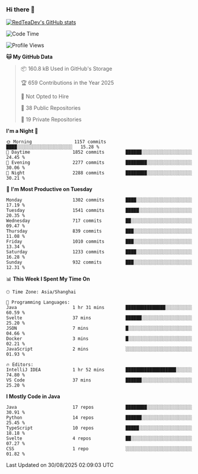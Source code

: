 ### Hi there 👋

<!--
**RedTeaDev/RedTeaDev** is a ✨ _special_ ✨ repository because its `README.md` (this file) appears on your GitHub profile.

Here are some ideas to get you started:

- 🔭 I’m currently working on ...
- 🌱 I’m currently learning ...
- 👯 I’m looking to collaborate on ...
- 🤔 I’m looking for help with ...
- 💬 Ask me about ...
- 📫 How to reach me: ...
- 😄 Pronouns: ...
- ⚡ Fun fact: ...
-->

<!--
[![wakatime](https://wakatime.com/badge/user/6b101ed0-04c0-4490-9283-eb61f2efff96.svg)](https://wakatime.com/@6b101ed0-04c0-4490-9283-eb61f2efff96)
!-->

[![RedTeaDev's GitHub stats](https://github-readme-stats.vercel.app/api?username=RedTeaDev\&include_all_commits=true)](https://github.com/anuraghazra/github-readme-stats)
<!--
[![willianrod's wakatime stats](https://github-readme-stats.vercel.app/api/wakatime?username=RedTeaDev)](https://github.com/anuraghazra/github-readme-stats)
!-->
<!--START_SECTION:waka-->
![Code Time](http://img.shields.io/badge/Code%20Time-3%2C470%20hrs%2043%20mins-blue)

![Profile Views](http://img.shields.io/badge/Profile%20Views-4-blue)

**🐱 My GitHub Data** 

> 📦 160.8 kB Used in GitHub's Storage 
 > 
> 🏆 659 Contributions in the Year 2025
 > 
> 🚫 Not Opted to Hire
 > 
> 📜 38 Public Repositories 
 > 
> 🔑 19 Private Repositories 
 > 
**I'm a Night 🦉** 

```text
🌞 Morning                1157 commits        ████░░░░░░░░░░░░░░░░░░░░░   15.28 % 
🌆 Daytime                1852 commits        ██████░░░░░░░░░░░░░░░░░░░   24.45 % 
🌃 Evening                2277 commits        ████████░░░░░░░░░░░░░░░░░   30.06 % 
🌙 Night                  2288 commits        ████████░░░░░░░░░░░░░░░░░   30.21 % 
```
📅 **I'm Most Productive on Tuesday** 

```text
Monday                   1302 commits        ████░░░░░░░░░░░░░░░░░░░░░   17.19 % 
Tuesday                  1541 commits        █████░░░░░░░░░░░░░░░░░░░░   20.35 % 
Wednesday                717 commits         ██░░░░░░░░░░░░░░░░░░░░░░░   09.47 % 
Thursday                 839 commits         ███░░░░░░░░░░░░░░░░░░░░░░   11.08 % 
Friday                   1010 commits        ███░░░░░░░░░░░░░░░░░░░░░░   13.34 % 
Saturday                 1233 commits        ████░░░░░░░░░░░░░░░░░░░░░   16.28 % 
Sunday                   932 commits         ███░░░░░░░░░░░░░░░░░░░░░░   12.31 % 
```


📊 **This Week I Spent My Time On** 

```text
🕑︎ Time Zone: Asia/Shanghai

💬 Programming Languages: 
Java                     1 hr 31 mins        ███████████████░░░░░░░░░░   60.59 % 
Svelte                   37 mins             ██████░░░░░░░░░░░░░░░░░░░   25.20 % 
JSON                     7 mins              █░░░░░░░░░░░░░░░░░░░░░░░░   04.66 % 
Docker                   3 mins              █░░░░░░░░░░░░░░░░░░░░░░░░   02.21 % 
JavaScript               2 mins              ░░░░░░░░░░░░░░░░░░░░░░░░░   01.93 % 

🔥 Editors: 
IntelliJ IDEA            1 hr 52 mins        ███████████████████░░░░░░   74.80 % 
VS Code                  37 mins             ██████░░░░░░░░░░░░░░░░░░░   25.20 % 
```

**I Mostly Code in Java** 

```text
Java                     17 repos            ████████░░░░░░░░░░░░░░░░░   30.91 % 
Python                   14 repos            ██████░░░░░░░░░░░░░░░░░░░   25.45 % 
TypeScript               10 repos            █████░░░░░░░░░░░░░░░░░░░░   18.18 % 
Svelte                   4 repos             ██░░░░░░░░░░░░░░░░░░░░░░░   07.27 % 
CSS                      1 repo              ░░░░░░░░░░░░░░░░░░░░░░░░░   01.82 % 
```




 Last Updated on 30/08/2025 02:09:03 UTC
<!--END_SECTION:waka-->


